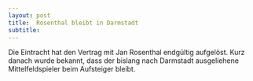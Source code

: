 ```yaml
---
layout: post
title:  Rosenthal bleibt in Darmstadt
subtitle:  
---
```


Die Eintracht hat den Vertrag mit Jan Rosenthal endgültig aufgelöst. Kurz danach wurde bekannt, dass der bislang nach Darmstadt ausgeliehene Mittelfeldspieler beim Aufsteiger bleibt.


